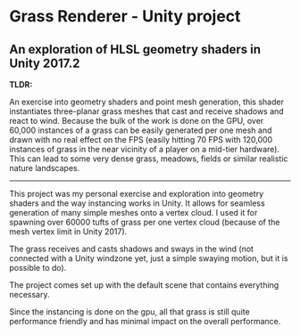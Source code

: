 # Grass Renderer - Unity project #
## An exploration of HLSL geometry shaders in Unity 2017.2 ##
**TLDR:**

An exercise into geometry shaders and point mesh generation, this shader instantiates three-planar grass meshes that cast and receive shadows and react to wind. Because the bulk of the work is done on the GPU, over 60,000 instances of a grass can be easily generated per one mesh and drawn with no real effect on the FPS (easily hitting 70 FPS with 120,000 instances of grass in the near vicinity of a player on a mid-tier hardware). This can lead to some very dense grass, meadows, fields or similar realistic nature landscapes.

----------

This project was my personal exercise and exploration into geometry shaders and the way instancing works in Unity. It allows for seamless generation of many simple meshes onto a vertex cloud. I used it for spawning over 60000 tufts of grass per one vertex cloud (because of the mesh vertex limit in Unity 2017).

The grass receives and casts shadows and sways in the wind (not connected with a Unity windzone yet, just a simple swaying motion, but it is possible to do). 

The project comes set up with the default scene that contains everything necessary.

Since the instancing is done on the gpu, all that grass is still quite performance friendly and has minimal impact on the overall performance.